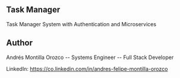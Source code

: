 ## Task Manager

Task Manager System with Authentication and Microservices


## Author

Andrés Montilla Orozco -- Systems Engineer -- Full Stack Developer

LinkedIn: https://co.linkedin.com/in/andres-felipe-montilla-orozco

